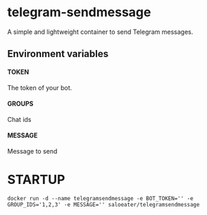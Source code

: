 # telegram-sendmessage
A simple and lightweight container to send Telegram messages.

## Environment variables

#### TOKEN
The token of your bot.

#### GROUPS
Chat ids

#### MESSAGE
Message to send

# STARTUP

```
docker run -d --name telegramsendmessage -e BOT_TOKEN='' -e GROUP_IDS='1,2,3' -e MESSAGE='' saloeater/telegramsendmessage
```